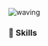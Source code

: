![waving](https://capsule-render.vercel.app/api?type=waving&height=200&text=JangEunJu&fontAlign=80&fontAlignY=40&color=gradient)

### 📌 Skills



